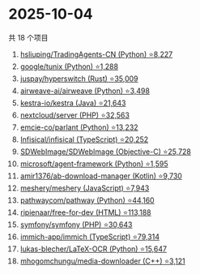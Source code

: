 # 2025-10-04

共 18 个项目

<!-- BEGIN GITHUB -->
<!-- 最后更新时间 2025-10-04 07:08:11 +0800 -->
1. [hsliuping/TradingAgents-CN (Python) ⭐8,227](https://github.com/hsliuping/TradingAgents-CN)
1. [google/tunix (Python) ⭐1,288](https://github.com/google/tunix)
1. [juspay/hyperswitch (Rust) ⭐35,009](https://github.com/juspay/hyperswitch)
1. [airweave-ai/airweave (Python) ⭐3,498](https://github.com/airweave-ai/airweave)
1. [kestra-io/kestra (Java) ⭐21,643](https://github.com/kestra-io/kestra)
1. [nextcloud/server (PHP) ⭐32,563](https://github.com/nextcloud/server)
1. [emcie-co/parlant (Python) ⭐13,232](https://github.com/emcie-co/parlant)
1. [Infisical/infisical (TypeScript) ⭐20,252](https://github.com/Infisical/infisical)
1. [SDWebImage/SDWebImage (Objective-C) ⭐25,728](https://github.com/SDWebImage/SDWebImage)
1. [microsoft/agent-framework (Python) ⭐1,595](https://github.com/microsoft/agent-framework)
1. [amir1376/ab-download-manager (Kotlin) ⭐9,730](https://github.com/amir1376/ab-download-manager)
1. [meshery/meshery (JavaScript) ⭐7,943](https://github.com/meshery/meshery)
1. [pathwaycom/pathway (Python) ⭐44,160](https://github.com/pathwaycom/pathway)
1. [ripienaar/free-for-dev (HTML) ⭐113,188](https://github.com/ripienaar/free-for-dev)
1. [symfony/symfony (PHP) ⭐30,643](https://github.com/symfony/symfony)
1. [immich-app/immich (TypeScript) ⭐79,314](https://github.com/immich-app/immich)
1. [lukas-blecher/LaTeX-OCR (Python) ⭐15,647](https://github.com/lukas-blecher/LaTeX-OCR)
1. [mhogomchungu/media-downloader (C++) ⭐3,121](https://github.com/mhogomchungu/media-downloader)
<!-- END GITHUB -->
